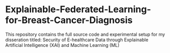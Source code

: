 # Explainable-Federated-Learning-for-Breast-Cancer-Diagnosis
This repository contains the full source code and experimental setup for my disseration titled: Security of E-healthcare Data through Explainable Artificial Intelligence (XAI) and Machine Learning (ML) 

